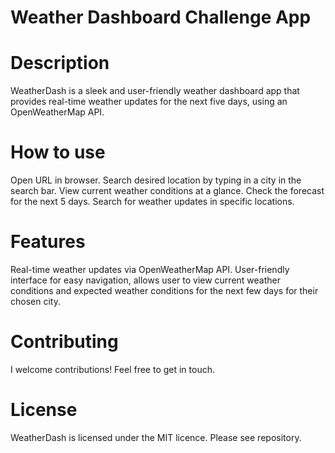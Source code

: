 # Weather Dashboard Challenge App

# Description
WeatherDash is a sleek and user-friendly weather dashboard app that provides real-time weather updates for the next five days, using an OpenWeatherMap API. 

# How to use
Open URL in browser. 
Search desired location by typing in a city in the search bar.
View current weather conditions at a glance.
Check the forecast for the next 5 days.
Search for weather updates in specific locations.

# Features
Real-time weather updates via OpenWeatherMap API.
User-friendly interface for easy navigation, allows user to view current weather conditions and expected weather conditions for the next few days for their chosen city.

# Contributing
I welcome contributions! Feel free to get in touch.

# License
WeatherDash is licensed under the MIT licence. Please see repository.
